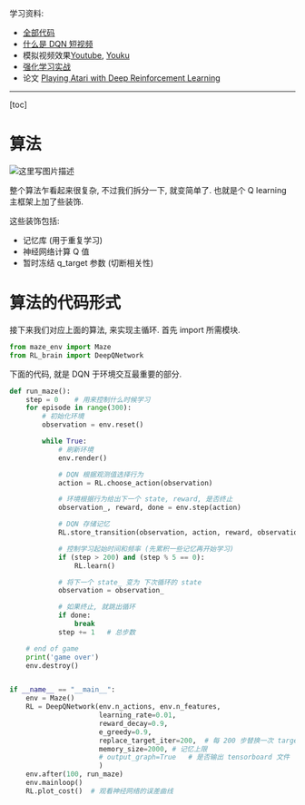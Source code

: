 学习资料:

- [全部代码](https://github.com/MorvanZhou/Reinforcement-learning-with-tensorflow/tree/master/contents/5_Deep_Q_Network)
- [什么是 DQN 短视频](https://github.com/MorvanZhou/Reinforcement-learning-with-tensorflow/tree/master/contents/5_Deep_Q_Network)
- 模拟视频效果[Youtube](https://www.youtube.com/playlist?list=PLXO45tsB95cLYyEsEylpPvTY-8ErPt2O_), [Youku](http://list.youku.com/albumlist/show/id_27485743)
- [强化学习实战](https://morvanzhou.github.io/tutorials/machine-learning/ML-practice/RL-build-arm-from-scratch1/)
- 论文 [Playing Atari with Deep Reinforcement Learning](https://arxiv.org/abs/1312.5602)


----------
[toc]

# 算法
![这里写图片描述](https://morvanzhou.github.io/static/results/reinforcement-learning/4-1-1.jpg)

整个算法乍看起来很复杂, 不过我们拆分一下, 就变简单了. 也就是个 Q learning 主框架上加了些装饰.

这些装饰包括:

 - 记忆库 (用于重复学习)
 - 神经网络计算 Q 值
 - 暂时冻结 q_target 参数 (切断相关性)

# 算法的代码形式
接下来我们对应上面的算法, 来实现主循环. 首先 import 所需模块.

```python
from maze_env import Maze
from RL_brain import DeepQNetwork
```
下面的代码, 就是 DQN 于环境交互最重要的部分.

```python
def run_maze():
    step = 0    # 用来控制什么时候学习
    for episode in range(300):
        # 初始化环境
        observation = env.reset()

        while True:
            # 刷新环境
            env.render()

            # DQN 根据观测值选择行为
            action = RL.choose_action(observation)

            # 环境根据行为给出下一个 state, reward, 是否终止
            observation_, reward, done = env.step(action)

            # DQN 存储记忆
            RL.store_transition(observation, action, reward, observation_)

            # 控制学习起始时间和频率 (先累积一些记忆再开始学习)
            if (step > 200) and (step % 5 == 0):
                RL.learn()

            # 将下一个 state_ 变为 下次循环的 state
            observation = observation_

            # 如果终止, 就跳出循环
            if done:
                break
            step += 1   # 总步数

    # end of game
    print('game over')
    env.destroy()


if __name__ == "__main__":
    env = Maze()
    RL = DeepQNetwork(env.n_actions, env.n_features,
                      learning_rate=0.01,
                      reward_decay=0.9,
                      e_greedy=0.9,
                      replace_target_iter=200,  # 每 200 步替换一次 target_net 的参数
                      memory_size=2000, # 记忆上限
                      # output_graph=True   # 是否输出 tensorboard 文件
                      )
    env.after(100, run_maze)
    env.mainloop()
    RL.plot_cost()  # 观看神经网络的误差曲线
```
